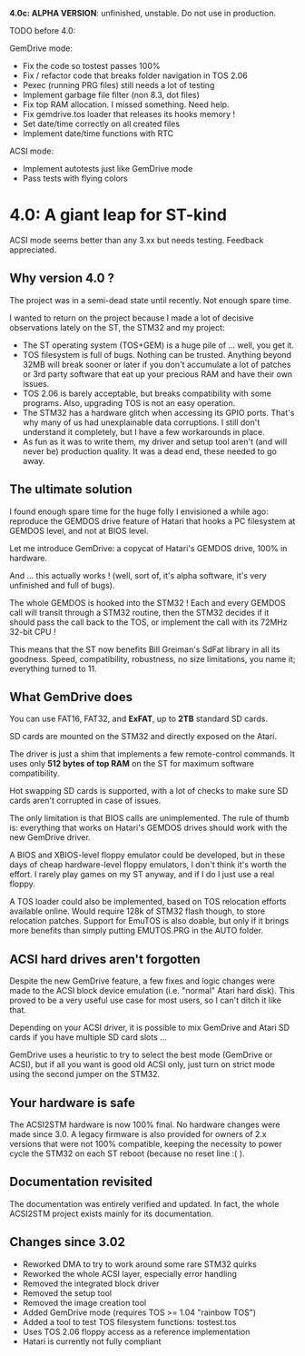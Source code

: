 **4.0c: ALPHA VERSION**: unfinished, unstable. Do not use in production.

TODO before 4.0:

GemDrive mode:

 * Fix the code so tostest passes 100%
 * Fix / refactor code that breaks folder navigation in TOS 2.06
 * Pexec (running PRG files) still needs a lot of testing
 * Implement garbage file filter (non 8.3, dot files)
 * Fix top RAM allocation. I missed something. Need help.
 * Fix gemdrive.tos loader that releases its hooks memory !
 * Set date/time correctly on all created files
 * Implement date/time functions with RTC

ACSI mode:

 * Implement autotests just like GemDrive mode
 * Pass tests with flying colors

4.0: A giant leap for ST-kind
=============================

ACSI mode seems better than any 3.xx but needs testing. Feedback appreciated.

Why version 4.0 ?
-----------------

The project was in a semi-dead state until recently. Not enough spare time.

I wanted to return on the project because I made a lot of decisive observations
lately on the ST, the STM32 and my project:

* The ST operating system (TOS+GEM) is a huge pile of ... well, you get it.
* TOS filesystem is full of bugs. Nothing can be trusted. Anything beyond 32MB
  will break sooner or later if you don't accumulate a lot of patches or 3rd
  party software that eat up your precious RAM and have their own issues.
* TOS 2.06 is barely acceptable, but breaks compatibility with some programs.
  Also, upgrading TOS is not an easy operation.
* The STM32 has a hardware glitch when accessing its GPIO ports. That's why many
  of us had unexplainable data corruptions. I still don't understand it
  completely, but I have a few workarounds in place.
* As fun as it was to write them, my driver and setup tool aren't (and will
  never be) production quality. It was a dead end, these needed to go away.


The ultimate solution
---------------------

I found enough spare time for the huge folly I envisioned a while ago:
reproduce the GEMDOS drive feature of Hatari that hooks a PC filesystem at
GEMDOS level, and not at BIOS level.

Let me introduce GemDrive: a copycat of Hatari's GEMDOS drive, 100% in hardware.

And ... this actually works ! (well, sort of, it's alpha software, it's very
unfinished and full of bugs).

The whole GEMDOS is hooked into the STM32 ! Each and every GEMDOS call will
transit through a STM32 routine, then the STM32 decides if it should pass the
call back to the TOS, or implement the call with its 72MHz 32-bit CPU !

This means that the ST now benefits Bill Greiman's SdFat library in all its
goodness. Speed, compatibility, robustness, no size limitations, you name it;
everything turned to 11.


What GemDrive does
------------------

You can use FAT16, FAT32, and **ExFAT**, up to **2TB** standard SD cards.

SD cards are mounted on the STM32 and directly exposed on the Atari.

The driver is just a shim that implements a few remote-control commands. It uses
only **512 bytes of top RAM** on the ST for maximum software compatibility.

Hot swapping SD cards is supported, with a lot of checks to make sure SD cards
aren't corrupted in case of issues.

The only limitation is that BIOS calls are unimplemented. The rule of thumb is:
everything that works on Hatari's GEMDOS drives should work with the new
GemDrive driver.

A BIOS and XBIOS-level floppy emulator could be developed, but in these days of
cheap hardware-level floppy emulators, I don't think it's worth the effort. I
rarely play games on my ST anyway, and if I do I just use a real floppy.

A TOS loader could also be implemented, based on TOS relocation efforts
available online. Would require 128k of STM32 flash though, to store relocation
patches. Support for EmuTOS is also doable, but only if it brings more benefits
than simply putting EMUTOS.PRG in the AUTO folder.


ACSI hard drives aren't forgotten
---------------------------------

Despite the new GemDrive feature, a few fixes and logic changes were made to the
ACSI block device emulation (i.e. "normal" Atari hard disk). This proved to be a
very useful use case for most users, so I can't ditch it like that.

Depending on your ACSI driver, it is possible to mix GemDrive and Atari SD
cards if you have multiple SD card slots ...

GemDrive uses a heuristic to try to select the best mode (GemDrive or ACSI),
but if all you want is good old ACSI only, just turn on strict mode using the
second jumper on the STM32.


Your hardware is safe
---------------------

The ACSI2STM hardware is now 100% final. No hardware changes were made since
3.0. A legacy firmware is also provided for owners of 2.x versions that were
not 100% compatible, keeping the necessity to power cycle the STM32 on each ST
reboot (because no reset line :( ).


Documentation revisited
-----------------------

The documentation was entirely verified and updated. In fact, the whole ACSI2STM
project exists mainly for its documentation.


Changes since 3.02
------------------

* Reworked DMA to try to work around some rare STM32 quirks
* Reworked the whole ACSI layer, especially error handling
* Removed the integrated block driver
 * Removed the setup tool
 * Removed the image creation tool
* Added GemDrive mode (requires TOS >= 1.04 "rainbow TOS")
* Added a tool to test TOS filesystem functions: tostest.tos
 * Uses TOS 2.06 floppy access as a reference implementation
 * Hatari is currently not fully compliant

